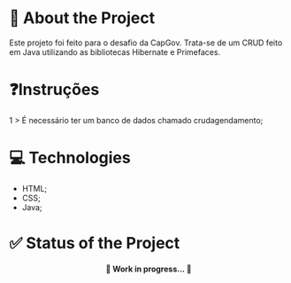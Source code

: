 # 📑 About the Project
Este projeto foi feito para o desafio da CapGov. Trata-se de um CRUD feito em Java utilizando as bibliotecas Hibernate e Primefaces.

# ❓Instruções

1 > É necessário ter um banco de dados chamado crudagendamento;

# 💻 Technologies
- HTML;
- CSS;
- Java;

# ✅ Status of the Project

<h4 align="center">🚀 Work in progress...  🚀</h4>
